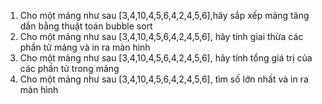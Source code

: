 1. Cho một mảng như sau [3,4,10,4,5,6,4,2,4,5,6],hãy sắp xếp mảng tăng dần bằng thuật toán bubble sort 
2. Cho một mảng như sau [3,4,10,4,5,6,4,2,4,5,6], hãy tính giai thừa các phần tử mảng và in ra màn hình 
3. Cho một mảng như sau [3,4,10,4,5,6,4,2,4,5,6], hãy tính tổng giá trị của các phần tử trong mảng 
4. Cho một mảng như sau [3,4,10,4,5,6,4,2,4,5,6], tìm số lớn nhất và in ra màn hình